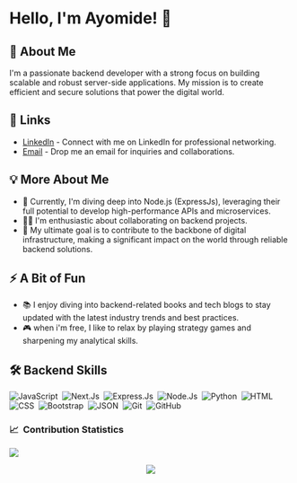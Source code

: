 # Hello, I'm Ayomide! 👋

## 🚀 About Me
I'm a passionate backend developer with a strong focus on building scalable and robust server-side applications. My mission is to create efficient and secure solutions that power the digital world.

## 🔗 Links
- [LinkedIn](https://www.linkedin.com/in/ayomide-sherif-72b035243) - Connect with me on LinkedIn for professional networking.
- [Email](mailto:ayomidesherif2019@gmail.com) - Drop me an email for inquiries and collaborations.

## 💡 More About Me
- 🧠 Currently, I'm diving deep into Node.js (ExpressJs), leveraging their full potential to develop high-performance APIs and microservices.
- 👯‍♀️ I'm enthusiastic about collaborating on backend projects.
- 🎯 My ultimate goal is to contribute to the backbone of digital infrastructure, making a significant impact on the world through reliable backend solutions.

## ⚡️ A Bit of Fun
- 📚 I enjoy diving into backend-related books and tech blogs to stay updated with the latest industry trends and best practices.
- 🎮 when i'm free, I like to relax by playing strategy games and sharpening my analytical skills.

## 🛠 Backend Skills
![JavaScript](https://img.shields.io/badge/-JavaScript-05122A?style=flat&logo=javascript)&nbsp;
![Next.Js](https://img.shields.io/badge/-Next.Js-05122A?style=flat&logo=next.js)&nbsp;
![Express.Js](https://img.shields.io/badge/-Express.Js-05122A?style=flat&logo=express)&nbsp;
![Node.Js](https://img.shields.io/badge/-Node.Js-05122A?style=flat&logo=node.js)&nbsp;
![Python](https://img.shields.io/badge/-Python-05122A?style=flat&logo=python)&nbsp;
![HTML](https://img.shields.io/badge/-HTML-05122A?style=flat&logo=HTML5)&nbsp;
![CSS](https://img.shields.io/badge/-CSS-05122A?style=flat&logo=CSS3&logoColor=1572B6)&nbsp;
![Bootstrap](https://img.shields.io/badge/-Bootstrap-05122A?style=flat&logo=bootstrap&logoColor=563D7C)&nbsp;
![JSON](https://img.shields.io/badge/-JSON-05122A?style=flat&logo=json&logoColor=000000)&nbsp;
![Git](https://img.shields.io/badge/-Git-05122A?style=flat&logo=git)&nbsp;
![GitHub](https://img.shields.io/badge/-GitHub-05122A?style=flat&logo=github)&nbsp;

### 📈 &nbsp;Contribution Statistics

<!-- <br >
<p align="left">
 <img width="49.5%" src="https://github-readme-stats.vercel.app/api?username=de-marauder&show_icons=true&theme=blueberry&hide_border=true" />
 <img width="49.5%" src="https://github-readme-streak-stats.herokuapp.com/?user=de-marauder&theme=blueberry&hide_border=true" />
</p>
<br> -->

<img src="https://github-readme-stats.vercel.app/api/top-langs?username=de-marauder&layout=compact"/>

<p  align="center">
<img src="https://user-images.githubusercontent.com/73097560/115834477-dbab4500-a447-11eb-908a-139a6edaec5c.gif">             
<br>
